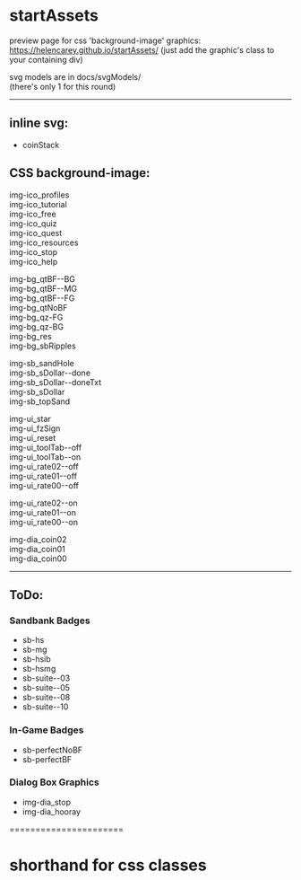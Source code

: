 # startAssets

preview page for css 'background-image' graphics: https://helencarey.github.io/startAssets/
(just add the graphic's class to your containing div)

svg models are in docs/svgModels/  
(there's only 1 for this round)

---

## inline svg:
* coinStack

## CSS background-image:
img-ico_profiles  
img-ico_tutorial  
img-ico_free  
img-ico_quiz  
img-ico_quest  
img-ico_resources  
img-ico_stop  
img-ico_help

img-bg_qtBF--BG  
img-bg_qtBF--MG  
img-bg_qtBF--FG  
img-bg_qtNoBF  
img-bg_qz-FG  
img-bg_qz-BG  
img-bg_res  
img-bg_sbRipples  

img-sb_sandHole  
img-sb_sDollar--done  
img-sb_sDollar--doneTxt  
img-sb_sDollar  
img-sb_topSand  

img-ui_star  
img-ui_fzSign  
img-ui_reset  
img-ui_toolTab--off  
img-ui_toolTab--on  
img-ui_rate02--off  
img-ui_rate01--off  
img-ui_rate00--off  

img-ui_rate02--on  
img-ui_rate01--on  
img-ui_rate00--on  

img-dia_coin02  
img-dia_coin01  
img-dia_coin00  

---

## ToDo:
### Sandbank Badges
* sb-hs
* sb-mg
* sb-hsib
* sb-hsmg
* sb-suite--03
* sb-suite--05
* sb-suite--08
* sb-suite--10

### In-Game Badges
* sb-perfectNoBF
* sb-perfectBF

### Dialog Box Graphics
* img-dia_stop
* img-dia_hooray



======================
# shorthand for css classes





